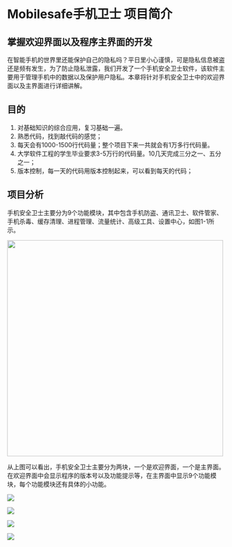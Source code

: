 # Mobilesafe手机卫士 项目简介

## 掌握欢迎界面以及程序主界面的开发

在智能手机的世界里还能保护自己的隐私吗？平日里小心谨慎，可是隐私信息被盗还是频有发生，为了防止隐私泄露，我们开发了一个手机安全卫士软件，该软件主要用于管理手机中的数据以及保护用户隐私。本章将针对手机安全卫士中的欢迎界面以及主界面进行详细讲解。

## 目的

1. 对基础知识的综合应用，复习基础一遍。
2. 熟悉代码，找到敲代码的感觉；
3. 每天会有1000-1500行代码量；整个项目下来一共就会有1万多行代码量。
4. 大学软件工程的学生毕业要求3-5万行的代码量。10几天完成三分之一、五分之一；
5. 版本控制，每一天的代码用版本控制起来，可以看到每天的代码；

## 项目分析
手机安全卫士主要分为9个功能模块，其中包含手机防盗、通讯卫士、软件管家、手机杀毒、缓存清理、进程管理、流量统计、高级工具、设置中心，如图1-1所示。

<img src="https://github.com/JackChen1999/Mobilesafe/blob/master/screenshots/%E6%89%8B%E6%9C%BA%E5%8D%AB%E5%A3%AB1.png" width="500"/>

从上图可以看出，手机安全卫士主要分为两块，一个是欢迎界面，一个是主界面。在欢迎界面中会显示程序的版本号以及功能提示等，在主界面中显示9个功能模块，每个功能模块还有具体的小功能。

![](https://github.com/JackChen1999/Mobilesafe/blob/master/screenshots/%E6%89%8B%E6%9C%BA%E5%8D%AB%E5%A3%AB2.gif)

![](https://github.com/JackChen1999/Mobilesafe/blob/master/screenshots/%E6%89%8B%E6%9C%BA%E5%8D%AB%E5%A3%AB3.gif)

![](https://github.com/JackChen1999/Mobilesafe/blob/master/screenshots/%E6%89%8B%E6%9C%BA%E5%8D%AB%E5%A3%AB4.gif)

![](https://github.com/JackChen1999/Mobilesafe/blob/master/screenshots/%E6%89%8B%E6%9C%BA%E5%8D%AB%E5%A3%AB5.gif)
